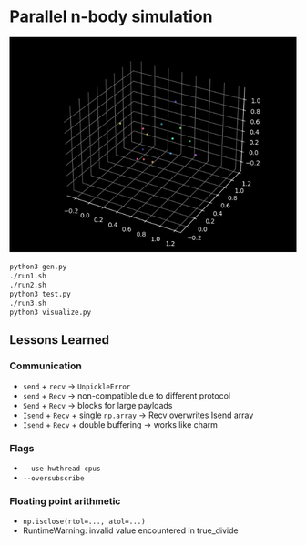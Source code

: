 # Parallel n-body simulation

![](zad3.gif)

```
python3 gen.py
./run1.sh
./run2.sh
python3 test.py
./run3.sh
python3 visualize.py
```

## Lessons Learned

### Communication

- `send` + `recv` &rarr; `UnpickleError`
- `send` + `Recv` &rarr; non-compatible due to different protocol
- `Send` + `Recv` &rarr; blocks for large payloads
- `Isend` + `Recv` + single `np.array` &rarr; Recv overwrites Isend array
- `Isend` + `Recv` + double buffering &rarr; works like charm

### Flags

- `--use-hwthread-cpus`
- `--oversubscribe`

### Floating point arithmetic

- `np.isclose(rtol=..., atol=...)`
- RuntimeWarning: invalid value encountered in true_divide
